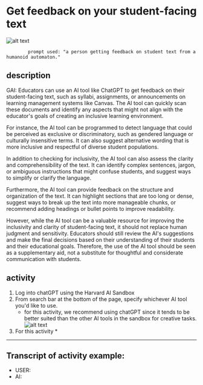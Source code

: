 # Get feedback on your student-facing text

![alt text](https://files.slack.com/files-pri/T0HTW3H0V-F062LPH4CL8/_steampunk_human_feedback.png?pub_secret=c69b63dcb9)

            prompt used: "a person getting feedback on student text from a humanoid automaton."
            
## description
GAI: Educators can use an AI tool like ChatGPT to get feedback on their student-facing text, such as syllabi, assignments, or announcements on learning management systems like Canvas. The AI tool can quickly scan these documents and identify any aspects that might not align with the educator's goals of creating an inclusive learning environment.

For instance, the AI tool can be programmed to detect language that could be perceived as exclusive or discriminatory, such as gendered language or culturally insensitive terms. It can also suggest alternative wording that is more inclusive and respectful of diverse student populations.

In addition to checking for inclusivity, the AI tool can also assess the clarity and comprehensibility of the text. It can identify complex sentences, jargon, or ambiguous instructions that might confuse students, and suggest ways to simplify or clarify the language.

Furthermore, the AI tool can provide feedback on the structure and organization of the text. It can highlight sections that are too long or dense, suggest ways to break up the text into more manageable chunks, or recommend adding headings or bullet points to improve readability.

However, while the AI tool can be a valuable resource for improving the inclusivity and clarity of student-facing text, it should not replace human judgment and sensitivity. Educators should still review the AI's suggestions and make the final decisions based on their understanding of their students and their educational goals. Therefore, the use of the AI tool should be seen as a supplementary aid, not a substitute for thoughtful and considerate communication with students.


## activity
1. Log into chatGPT using the Harvard AI Sandbox
2. From search bar at the bottom of the page, specify whichever AI tool you'd like to use.
    * for this activity, we recommend using chatGPT since it tends to be better suited than the other AI tools in the sandbox for creative tasks.
![alt text](https://files.slack.com/files-pri/T0HTW3H0V-F0612HG51ND/video_to_gif__6_..gif?pub_secret=4e1c91c9ce)
3. For this activity
    * 

---

## Transcript of activity example:

* USER:
* AI: 